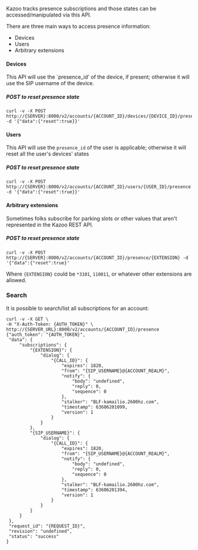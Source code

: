 

Kazoo tracks presence subscriptions and those states can be accessed/manipulated via this API.

There are three main ways to access presence information:

* Devices
* Users
* Arbitrary extensions

#### Devices

This API will use the `presence_id' of the device, if present; otherwise it will use the SIP username of the device.

##### POST to reset presence state

    curl -v -X POST http://{SERVER}:8000/v2/accounts/{ACCOUNT_ID}/devices/{DEVICE_ID}/presence -d '{"data":{"reset":true}}'

#### Users

This API will use the `presence_id` of the user is applicable; otherwise it will reset all the user's devices' states

##### POST to reset presence state

    curl -v -X POST http://{SERVER}:8000/v2/accounts/{ACCOUNT_ID}/users/{USER_ID}/presence -d '{"data":{"reset":true}}'

#### Arbitrary extensions

Sometimes folks subscribe for parking slots or other values that aren't represented in the Kazoo REST API.

##### POST to reset presence state

    curl -v -X POST http://{SERVER}:8000/v2/accounts/{ACCOUNT_ID}/presence/{EXTENSION} -d '{"data":{"reset":true}'

Where `{EXTENSION}` could be `*3101`, `110011`, or whatever other extensions are allowed.

### Search

It is possible to search/list all subscriptions for an account:

    curl -v -X GET \
    -H "X-Auth-Token: {AUTH_TOKEN}" \
    http://{SERVER_URL}:8000/v2/accounts/{ACCOUNT_ID}/presence
    {"auth_token": "{AUTH_TOKEN}",
     "data": {
         "subscriptions": {
             "{EXTENSION}": {
                 "dialog": {
                     "{CALL_ID}": {
                         "expires": 1820,
                         "from": "{SIP_USERNAME}@{ACCOUNT_REALM}",
                         "notify": {
                             "body": "undefined",
                             "reply": 0,
                             "sequence": 0
                         },
                         "stalker": "BLF-kamailio.2600hz.com",
                         "timestamp": 63606201099,
                         "version": 1
                     }
                 }
             },
             "{SIP_USERNAME}": {
                 "dialog": {
                     "{CALL_ID}": {
                         "expires": 1820,
                         "from": "{SIP_USERNAME}@{ACCOUNT_REALM}",
                         "notify": {
                             "body": "undefined",
                             "reply": 0,
                             "sequence": 0
                         },
                         "stalker": "BLF-kamailio.2600hz.com",
                         "timestamp": 63606201394,
                         "version": 1
                     }
                 }
             }
         }
     },
     "request_id": "{REQUEST_ID}",
     "revision": "undefined",
     "status": "success"
    }
